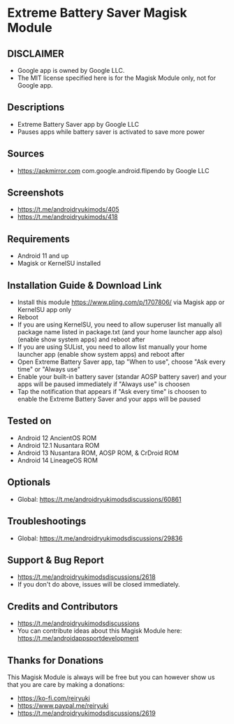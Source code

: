 # Extreme Battery Saver Magisk Module

## DISCLAIMER
- Google app is owned by Google LLC.
- The MIT license specified here is for the Magisk Module only, not for Google app.

## Descriptions
- Extreme Battery Saver app by Google LLC
- Pauses apps while battery saver is activated to save more power

## Sources
- https://apkmirror.com com.google.android.flipendo by Google LLC

## Screenshots
- https://t.me/androidryukimods/405
- https://t.me/androidryukimods/418

## Requirements
- Android 11 and up
- Magisk or KernelSU installed

## Installation Guide & Download Link
- Install this module https://www.pling.com/p/1707806/ via Magisk app or KernelSU app only
- Reboot
- If you are using KernelSU, you need to allow superuser list manually all package name listed in package.txt (and your home launcher app also) (enable show system apps) and reboot after
- If you are using SUList, you need to allow list manually your home launcher app (enable show system apps) and reboot after
- Open Extreme Battery Saver app, tap "When to use", choose "Ask every time" or "Always use"
- Enable your built-in battery saver (standar AOSP battery saver) and your apps will be paused immediately if "Always use" is choosen
- Tap the notification that appears if "Ask every time" is choosen to enable the Extreme Battery Saver and your apps will be paused

## Tested on
- Android 12 AncientOS ROM
- Android 12.1 Nusantara ROM
- Android 13 Nusantara ROM, AOSP ROM, & CrDroid ROM
- Android 14 LineageOS ROM

## Optionals
- Global: https://t.me/androidryukimodsdiscussions/60861

## Troubleshootings
- Global: https://t.me/androidryukimodsdiscussions/29836

## Support & Bug Report
- https://t.me/androidryukimodsdiscussions/2618
- If you don't do above, issues will be closed immediately.

## Credits and Contributors
- https://t.me/androidryukimodsdiscussions
- You can contribute ideas about this Magisk Module here: https://t.me/androidappsportdevelopment

## Thanks for Donations
This Magisk Module is always will be free but you can however show us that you are care by making a donations:
- https://ko-fi.com/reiryuki
- https://www.paypal.me/reiryuki
- https://t.me/androidryukimodsdiscussions/2619


